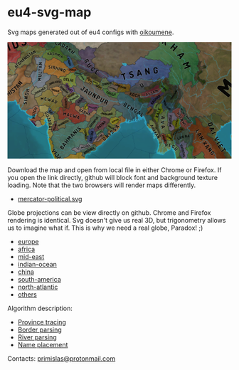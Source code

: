 # eu4-svg-map
Svg maps generated out of eu4 configs with [oikoumene](https://github.com/primislas/oikoumene).

![](docs/images/banner.png)

Download the map and open from local file in either Chrome or Firefox. 
If you open the link directly, github will block font and background texture loading. 
Note that the two browsers will render maps differently.
* <a href="https://raw.githubusercontent.com/primislas/eu4-svg-map/49c741c04850f28b645940a8af6c445b81bfb3aa/maps/mercator-political-1.30.0.svg" download>mercator-political.svg</a>

Globe projections can be view directly on github. Chrome and Firefox rendering is identical.
Svg doesn't give us real 3D, but trigonometry allows us to imagine what if.
This is why we need a real globe, Paradox! ;)
* [europe](https://raw.githubusercontent.com/primislas/eu4-svg-map/master/maps/globe-europe.svg)
* [africa](https://raw.githubusercontent.com/primislas/eu4-svg-map/master/maps/globe-africa.svg)
* [mid-east](https://raw.githubusercontent.com/primislas/eu4-svg-map/master/maps/globe-mid-east.svg)
* [indian-ocean](https://raw.githubusercontent.com/primislas/eu4-svg-map/master/maps/globe-indian-ocean.svg)
* [china](https://raw.githubusercontent.com/primislas/eu4-svg-map/master/maps/globe-china.svg)
* [south-america](https://raw.githubusercontent.com/primislas/eu4-svg-map/master/maps/globe-america-south.svg)
* [north-atlantic](https://raw.githubusercontent.com/primislas/eu4-svg-map/69ff5e1d843b103f4dee002518a1c3d5355f8087/maps/globe-atlantic-north.svg)
* [others](maps)

Algorithm description:
* [Province tracing](docs/pages/province-tracing.md)
* [Border parsing](docs/pages/border-parsing.md)
* [River parsing](docs/pages/river-parsing.md)
* [Name placement](docs/pages/name-placement.md)

Contacts: primislas@protonmail.com
